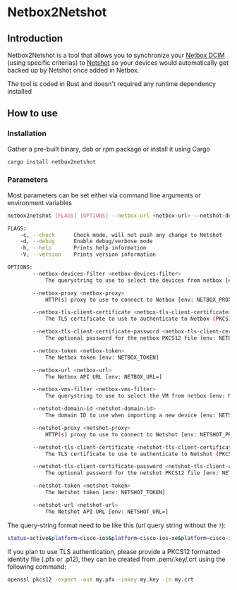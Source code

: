 # Netbox2Netshot

## Introduction

Netbox2Netshot is a tool that allows you to synchronize your [Netbox DCIM](https://github.com/netbox-community/netbox) (using specific criterias) to [Netshot](https://github.com/netfishers-onl/Netshot)  so your devices would automatically get backed up by Netshot once added in Netbox.

The tool is coded in Rust and doesn't required any runtime dependency installed

## How to use

### Installation

Gather a pre-built binary, deb or rpm package or install it using Cargo

```bash
cargo install netbox2netshot
```

### Parameters

Most parameters can be set either via command line arguments or environment variables

```bash
netbox2netshot [FLAGS] [OPTIONS] --netbox-url <netbox-url> --netshot-domain-id <netshot-domain-id> --netshot-token <netshot-token> --netshot-url <netshot-url>

FLAGS:
    -c, --check      Check mode, will not push any change to Netshot
    -d, --debug      Enable debug/verbose mode
    -h, --help       Prints help information
    -V, --version    Prints version information

OPTIONS:
        --netbox-devices-filter <netbox-devices-filter>
            The querystring to use to select the devices from netbox [env: NETBOX_DEVICES_FILTER=]  [default: ]

        --netbox-proxy <netbox-proxy>
            HTTP(s) proxy to use to connect to Netbox [env: NETBOX_PROXY=]

        --netbox-tls-client-certificate <netbox-tls-client-certificate>
            The TLS certificate to use to authenticate to Netbox (PKCS12 format) [env: NETBOX_TLS_CLIENT_CERTIFICATE=]

        --netbox-tls-client-certificate-password <netbox-tls-client-certificate-password>
            The optional password for the netbox PKCS12 file [env: NETBOX_TLS_CLIENT_CERTIFICATE_PASSWORD=]

        --netbox-token <netbox-token>
            The Netbox token [env: NETBOX_TOKEN]

        --netbox-url <netbox-url>
            The Netbox API URL [env: NETBOX_URL=]

        --netbox-vms-filter <netbox-vms-filter>
            The querystring to use to select the VM from netbox [env: NETBOX_VMS_FILTER=]

        --netshot-domain-id <netshot-domain-id>
            The domain ID to use when importing a new device [env: NETSHOT_DOMAIN_ID=]

        --netshot-proxy <netshot-proxy>
            HTTP(s) proxy to use to connect to Netshot [env: NETSHOT_PROXY=]

        --netshot-tls-client-certificate <netshot-tls-client-certificate>
            The TLS certificate to use to authenticate to Netshot (PKCS12 format) [env: NETSHOT_TLS_CLIENT_CERTIFICATE=]

        --netshot-tls-client-certificate-password <netshot-tls-client-certificate-password>
            The optional password for the netshot PKCS12 file [env: NETSHOT_TLS_CLIENT_CERTIFICATE_PASSWORD=]

        --netshot-token <netshot-token>
            The Netshot token [env: NETSHOT_TOKEN]

        --netshot-url <netshot-url>
            The Netshot API URL [env: NETSHOT_URL=]
```

The query-string format need to be like this (url query string without the `?`):

```bash
status=active&platform=cisco-ios&platform=cisco-ios-xe&platform=cisco-ios-xr&platform=cisco-nx-os&platform=juniper-junos&has_primary_ip=true&tenant_group=network
```

If you plan to use TLS authentication, please provide a PKCS12 formatted identity file (.pfx or .p12), they can be created from .pem/.key/.crt using the following command:
```bash
openssl pkcs12 -export -out my.pfx -inkey my.key -in my.crt
```
